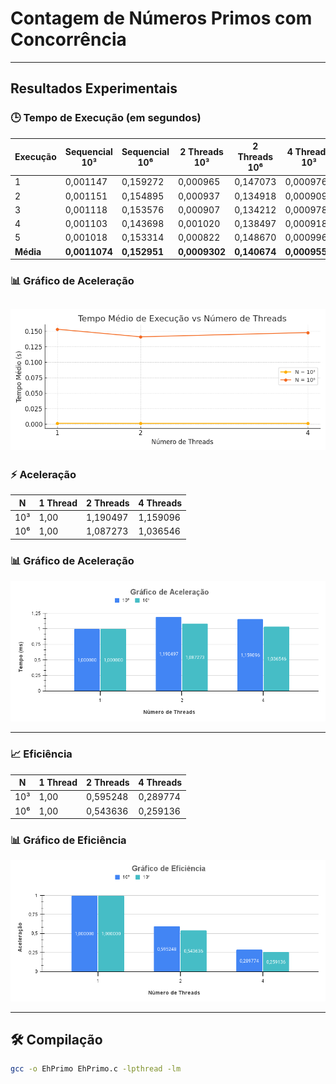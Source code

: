 # Contagem de Números Primos com Concorrência


---

## Resultados Experimentais

### 🕒 Tempo de Execução (em segundos)

| Execução | Sequencial 10³ | Sequencial 10⁶ | 2 Threads 10³ | 2 Threads 10⁶ | 4 Threads 10³ | 4 Threads 10⁶ |
|----------|----------------|----------------|---------------|---------------|---------------|---------------|
| 1        | 0,001147       | 0,159272       | 0,000965      | 0,147073      | 0,000976      | 0,149484      |
| 2        | 0,001151       | 0,154895       | 0,000937      | 0,134918      | 0,000909      | 0,146371      |
| 3        | 0,001118       | 0,153576       | 0,000907      | 0,134212      | 0,000978      | 0,142024      |
| 4        | 0,001103       | 0,143698       | 0,001020      | 0,138497      | 0,000918      | 0,158695      |
| 5        | 0,001018       | 0,153314       | 0,000822      | 0,148670      | 0,000996      | 0,141218      |
| **Média**| **0,0011074**   | **0,152951**   | **0,0009302**  | **0,140674**  | **0,0009554**  | **0,147558**  |


### 📊 Gráfico de Aceleração

![Gráfico de TempoExecucao](grafico_tempoExecucao.png)
---

### ⚡ Aceleração

| N         | 1 Thread | 2 Threads| 4 Threads |
|-----------|----------|----------|-----------|
| 10³       | 1,00     | 1,190497 | 1,159096  |
| 10⁶       | 1,00     | 1,087273 | 1,036546  |

### 📊 Gráfico de Aceleração

![Gráfico de Aceleração](grafico_aceleracao.png)

---

### 📈 Eficiência

| N         | 1 Thread | 2 Threads | 4 Threads |
|-----------|----------|-----------|-----------|
| 10³       | 1,00     | 0,595248  | 0,289774  |
| 10⁶       | 1,00     | 0,543636  | 0,259136  |

### 📊 Gráfico de Eficiência

![Gráfico de Eficiência](grafico_eficiencia.png)

---


## 🛠️ Compilação

```bash
gcc -o EhPrimo EhPrimo.c -lpthread -lm
